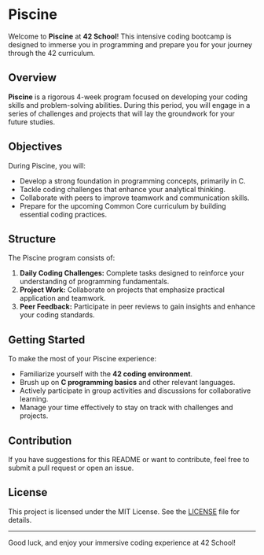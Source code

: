 # Piscine

Welcome to **Piscine** at **42 School**! This intensive coding bootcamp is designed to immerse you in programming and prepare you for your journey through the 42 curriculum.

## Overview

**Piscine** is a rigorous 4-week program focused on developing your coding skills and problem-solving abilities. During this period, you will engage in a series of challenges and projects that will lay the groundwork for your future studies.

## Objectives

During Piscine, you will:
- Develop a strong foundation in programming concepts, primarily in C.
- Tackle coding challenges that enhance your analytical thinking.
- Collaborate with peers to improve teamwork and communication skills.
- Prepare for the upcoming Common Core curriculum by building essential coding practices.

## Structure

The Piscine program consists of:
1. **Daily Coding Challenges:** Complete tasks designed to reinforce your understanding of programming fundamentals.
2. **Project Work:** Collaborate on projects that emphasize practical application and teamwork.
3. **Peer Feedback:** Participate in peer reviews to gain insights and enhance your coding standards.

## Getting Started

To make the most of your Piscine experience:
- Familiarize yourself with the **42 coding environment**.
- Brush up on **C programming basics** and other relevant languages.
- Actively participate in group activities and discussions for collaborative learning.
- Manage your time effectively to stay on track with challenges and projects.

## Contribution

If you have suggestions for this README or want to contribute, feel free to submit a pull request or open an issue.

## License

This project is licensed under the MIT License. See the [LICENSE](LICENSE) file for details.

---

Good luck, and enjoy your immersive coding experience at 42 School!
